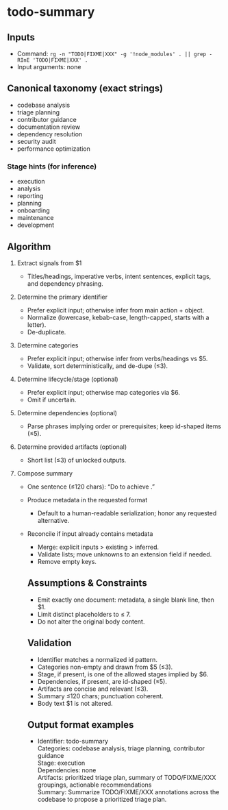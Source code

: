 # todo-summary

## Inputs
- Command: `rg -n "TODO|FIXME|XXX" -g '!node_modules' . || grep -RInE 'TODO|FIXME|XXX' .`
- Input arguments: none

## Canonical taxonomy (exact strings)
- codebase analysis
- triage planning
- contributor guidance
- documentation review
- dependency resolution
- security audit
- performance optimization

### Stage hints (for inference)
- execution
- analysis
- reporting
- planning
- onboarding
- maintenance
- development

## Algorithm
1. Extract signals from $1  
   * Titles/headings, imperative verbs, intent sentences, explicit tags, and dependency phrasing.

2. Determine the primary identifier  
   * Prefer explicit input; otherwise infer from main action + object.  
   * Normalize (lowercase, kebab-case, length-capped, starts with a letter).  
   * De-duplicate.

3. Determine categories  
   * Prefer explicit input; otherwise infer from verbs/headings vs $5.  
   * Validate, sort deterministically, and de-dupe (≤3).

4. Determine lifecycle/stage (optional)  
   * Prefer explicit input; otherwise map categories via $6.  
   * Omit if uncertain.

5. Determine dependencies (optional)  
   * Parse phrases implying order or prerequisites; keep id-shaped items (≤5).

6. Determine provided artifacts (optional)  
   * Short list (≤3) of unlocked outputs.

7. Compose summary  
   * One sentence (≤120 chars): “Do <verb> <object> to achieve <outcome>.”

8. Produce metadata in the requested format  
   * Default to a human-readable serialization; honor any requested alternative.

9. Reconcile if input already contains metadata  
   * Merge: explicit inputs > existing > inferred.  
   * Validate lists; move unknowns to an extension field if needed.  
   * Remove empty keys.

## Assumptions & Constraints
- Emit exactly one document: metadata, a single blank line, then $1.
- Limit distinct placeholders to ≤ 7.
- Do not alter the original body content.

## Validation
- Identifier matches a normalized id pattern.
- Categories non-empty and drawn from $5 (≤3).
- Stage, if present, is one of the allowed stages implied by $6.
- Dependencies, if present, are id-shaped (≤5).
- Artifacts are concise and relevant (≤3).
- Summary ≤120 chars; punctuation coherent.
- Body text $1 is not altered.

## Output format examples
- Identifier: todo-summary  
  Categories: codebase analysis, triage planning, contributor guidance  
  Stage: execution  
  Dependencies: none  
  Artifacts: prioritized triage plan, summary of TODO/FIXME/XXX groupings, actionable recommendations  
  Summary: Summarize TODO/FIXME/XXX annotations across the codebase to propose a prioritized triage plan.
